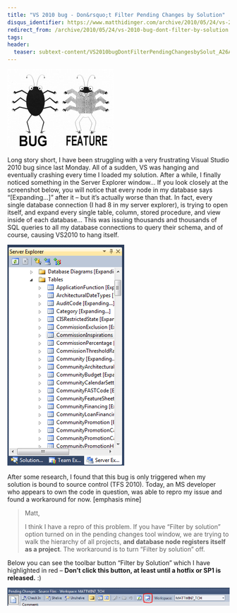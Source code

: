 ```yaml
---
title: "VS 2010 bug - Don&rsquo;t Filter Pending Changes by Solution"
disqus_identifier: https://www.matthidinger.com/archive/2010/05/24/vs-2010-bug-dont-filter-by-solution.aspx
redirect_from: /archive/2010/05/24/vs-2010-bug-dont-filter-by-solution.aspx/
tags: 
header:
  teaser: subtext-content/VS2010bugDontFilterPendingChangesbySolut_A26A/bugfeature_thumb.jpg
---
```

![](/images/subtext-content/VS2010bugDontFilterPendingChangesbySolut_A26A/bugfeature_thumb.jpg)

Long story short, I have been struggling with a very frustrating Visual Studio 2010 bug since last Monday. All of a sudden, VS was hanging and eventually crashing every time I loaded my solution. After a while, I finally noticed something in the Server Explorer window… If you look closely at the screenshot below, you will notice that every node in my database says “\[Expanding…\]” after it – but it’s actually worse than that. In fact, every single database connection (I had 8 in my server explorer), is trying to open itself, and expand every single table, column, stored procedure, and view inside of each database… This was issuing thousands and thousands of SQL queries to all my database connections to query their schema, and of course, causing VS2010 to hang itself.

![](/images/subtext-content/VS2010bugDontFilterPendingChangesbySolut_A26A/1_thumb.png)
 

After some research, I found that this bug is only triggered when my solution is bound to source control (TFS 2010). Today, an MS developer who appears to own the code in question, was able to repro my issue and found a workaround for now. \[emphasis mine\]

> Matt,
>
> I think I have a repro of this problem. If you have “Filter by solution” option turned on in the pending changes tool window, we are trying to walk the hierarchy of all projects, **and database node registers itself as a project**. The workaround is to turn “Filter by solution” off.

Below you can see the toolbar button “Filter by Solution” which I have highlighted in red – **Don’t click this button, at least until a hotfix or SP1 is released.** :)

![](/images/subtext-content/VS2010bugDontFilterPendingChangesbySolut_A26A/image_thumb_3.png)


